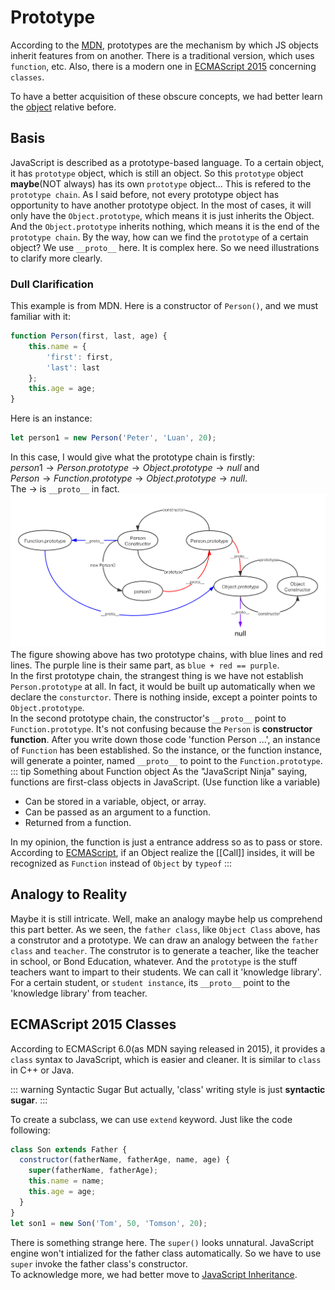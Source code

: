 # Prototype

According to the [MDN][1], prototypes are the mechanism by which JS objects inherit features from on another. There is a traditional version, which uses `function`, etc. Also, there is a modern one in [ECMAScript 2015][2] concerning `classes`.  

To have a better acquisition of these obscure concepts, we had better learn the [object][3] relative before.  

## Basis
JavaScript is described as a prototype-based language. To a certain object, it has `prototype` object, which is still an object. So this `prototype` object **maybe**(NOT always) has its own `prototype` object... This is refered to the `prototype chain`. As I said before, not every prototype object has opportunity to have another prototype object. In the most of cases, it will only have the `Object.prototype`, which means it is just inherits the Object. And the `Object.prototype` inherits nothing, which means it is the end of the `prototype chain`. By the way, how can we find the `prototype` of a certain object? We use `__proto__` here. It is complex here. So we need illustrations to clarify more clearly.

### Dull Clarification
This example is from MDN.
Here is a constructor of `Person()`, and we must familiar with it:
```js
function Person(first, last, age) {
    this.name = {
        'first': first,
        'last': last
    };
    this.age = age;
}
```
Here is an instance:
```js
let person1 = new Person('Peter', 'Luan', 20);
```
In this case, I would give what the prototype chain is firstly:  
$person1\rightarrow Person.prototype \rightarrow Object.prototype \rightarrow null$ and  
$Person\rightarrow Function.prototype \rightarrow Object.prototype \rightarrow null$.  
The $\rightarrow$ is `__proto__` in fact.
![Image][4]
The figure showing above has two prototype chains, with blue lines and red lines. The purple line is their same part, as `blue + red == purple`.  
In the first prototype chain, the strangest thing is we have not establish `Person.prototype` at all. In fact, it would be built up automatically when we declare the `consturctor`. There is nothing inside, except a pointer points to `Object.prototype`.  
In the second prototype chain, the constructor's `__proto__` point to `Function.prototype`. It's not confusing because the `Person` is **constructor function**. After you write down those code 'function Person ...', an instance of `Function` has been established. So the instance, or the function instance, will generate a pointer, named `__proto__` to point to the `Function.prototype`. 
::: tip Something about Function object
As the "JavaScript Ninja" saying, functions are first-class objects in JavaScript. (Use function like a variable)
* Can be stored in a variable, object, or array.
* Can be passed as an argument to a function.
* Returned from a function.

In my opinion, the function is just a entrance address so as to pass or store. According to [ECMAScript][5], if an Object realize the \[\[Call\]\] insides, it will be recognized as `Function` instead of `Object` by `typeof`
:::


## Analogy to Reality
Maybe it is still intricate. Well, make an analogy maybe help us comprehend this part better. As we seen, the `father class`, like `Object Class` above, has a construtor and a prototype. We can draw an analogy between the `father class` and `teacher`. The construtor is to generate a teacher, like the teacher in school, or Bond Education, whatever. And the `prototype` is the stuff teachers want to impart to their students. We can call it 'knowledge library'.  
For a certain student, or `student instance`, its `__proto__` point to the 'knowledge library' from teacher.

## ECMAScript 2015 Classes
According to ECMAScript 6.0(as MDN saying released in 2015), it provides a `class` syntax to JavaScript, which is easier and cleaner. It is similar to `class` in C++ or Java.  

::: warning Syntactic Sugar
But actually, 'class' writing style is just **syntactic sugar**.
:::  

To create a subclass, we can use `extend` keyword. Just like the code following:
```js
class Son extends Father {
  constructor(fatherName, fatherAge, name, age) {
    super(fatherName, fatherAge);
    this.name = name;
    this.age = age;
  }
}
let son1 = new Son('Tom', 50, 'Tomson', 20);
```  

There is something strange here. The `super()` looks unnatural. JavaScript engine won't intialized for the father class automatically. So we have to use `super` invoke the father class's constructor.  
To acknowledge more, we had better move to [JavaScript Inheritance][6].


[1]: https://developer.mozilla.org/en-US/docs/Learn/JavaScript/Objects/Object_prototypes
[2]: https://developer.mozilla.org/en-US/docs/Learn/JavaScript/Objects/Inheritance#ecmascript_2015_classes
[3]: ./object
[4]: ../.vuepress/public/assets/img/prototype.png
[5]: https://tc39.es/ecma262/#sec-function-objects
[6]: ./inheritance